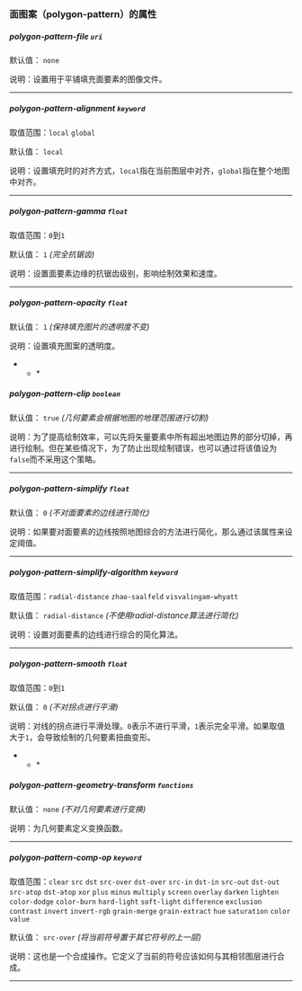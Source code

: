 ### 面图案（polygon-pattern）的属性

##### polygon-pattern-file `uri`

默认值： `none`

说明：设置用于平铺填充面要素的图像文件。

* * *

##### polygon-pattern-alignment `keyword`

取值范围：`local` `global`

默认值： `local`

说明：设置填充时的对齐方式，`local`指在当前图层中对齐，`global`指在整个地图中对齐。

* * *

##### polygon-pattern-gamma `float`

取值范围：`0`到`1`

默认值： `1` _(完全抗锯齿)_

说明：设置面要素边缘的抗锯齿级别，影响绘制效果和速度。

* * *

##### polygon-pattern-opacity `float`

默认值： `1` _(保持填充图片的透明度不变)_

说明：设置填充图案的透明度。

* * * 
##### polygon-pattern-clip `boolean`

默认值： `true` _(几何要素会根据地图的地理范围进行切割)_

说明：为了提高绘制效率，可以先将矢量要素中所有超出地图边界的部分切掉，再进行绘制。但在某些情况下，为了防止出现绘制错误，也可以通过将该值设为`false`而不采用这个策略。

* * *

##### polygon-pattern-simplify `float`

默认值： `0` _(不对面要素的边线进行简化)_

说明：如果要对面要素的边线按照地图综合的方法进行简化，那么通过该属性来设定阈值。

* * *

##### polygon-pattern-simplify-algorithm `keyword`

取值范围：`radial-distance` `zhao-saalfeld` `visvalingam-whyatt`

默认值： `radial-distance` _(不使用radial-distance算法进行简化)_

说明：设置对面要素的边线进行综合的简化算法。

* * *

##### polygon-pattern-smooth `float`

取值范围：`0`到`1`

默认值： `0` _(不对拐点进行平滑)_

说明：对线的拐点进行平滑处理。`0`表示不进行平滑，`1`表示完全平滑。如果取值大于`1`，会导致绘制的几何要素扭曲变形。

* * * 
##### polygon-pattern-geometry-transform `functions`

默认值： `none` _(不对几何要素进行变换)_

说明：为几何要素定义变换函数。

* * *

##### polygon-pattern-comp-op `keyword`

取值范围：`clear` `src` `dst` `src-over` `dst-over` `src-in` `dst-in` `src-out` `dst-out` `src-atop` `dst-atop` `xor` `plus` `minus` `multiply` `screen` `overlay` `darken` `lighten` `color-dodge` `color-burn` `hard-light` `soft-light` `difference` `exclusion` `contrast` `invert` `invert-rgb` `grain-merge` `grain-extract` `hue` `saturation` `color` `value`

默认值： `src-over` _(将当前符号置于其它符号的上一层)_

说明：这也是一个合成操作。它定义了当前的符号应该如何与其相邻图层进行合成。

* * *

